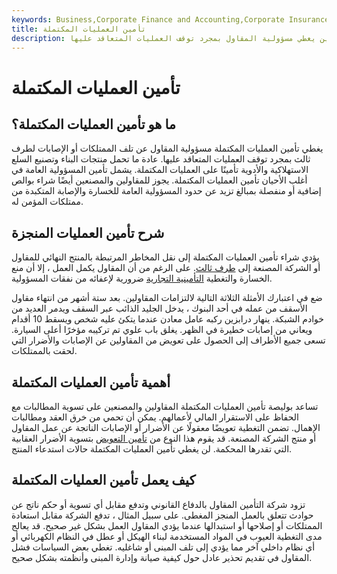 ```yaml
---
keywords: Business,Corporate Finance and Accounting,Corporate Insurance
title: تأمين العمليات المكتملة
description: تأمين العمليات المكتملة هو مصطلح للتأمين يغطي مسؤولية المقاول بمجرد توقف العمليات المتعاقد عليها.
---
```


# تأمين العمليات المكتملة
## ما هو تأمين العمليات المكتملة؟

يغطي تأمين العمليات المكتملة مسؤولية المقاول عن تلف الممتلكات أو الإصابات لطرف ثالث بمجرد توقف العمليات المتعاقد عليها. عادة ما تحمل منتجات البناء وتصنيع السلع الاستهلاكية والأدوية تأمينًا على العمليات المكتملة. يشمل تأمين المسؤولية العامة في أغلب الأحيان تأمين العمليات المكتملة. يجوز للمقاولين والمصنعين أيضًا شراء بوالص إضافية أو منفصلة بمبالغ تزيد عن حدود المسؤولية العامة للخسارة والإصابة المتكبدة من ممتلكات المؤمن له.

## شرح تأمين العمليات المنجزة

يؤدي شراء تأمين العمليات المكتملة إلى نقل المخاطر المرتبطة بالمنتج النهائي للمقاول أو الشركة المصنعة إلى [طرف ثالث](/third-party). على الرغم من أن المقاول يكمل العمل ، إلا أن منع الخسارة والتغطية [التأمينية التجارية](/commercial-general-liability-cgl) ضرورية لإعفائه من نفقات المسؤولية.

ضع في اعتبارك الأمثلة الثلاثة التالية لالتزامات المقاولين. بعد ستة أشهر من انتهاء مقاول الأسقف من عمله في أحد البنوك ، يدخل الجليد الذائب عبر السقف ويدمر العديد من خوادم الشبكة. ينهار درابزين ركبه عامل معادن عندما يتكئ عليه شخص ويسقط 10 أقدام ويعاني من إصابات خطيرة في الظهر. يغلق باب علوي تم تركيبه مؤخرًا أعلى السيارة. تسعى جميع الأطراف إلى الحصول على تعويض من المقاولين عن الإصابات والأضرار التي لحقت بالممتلكات.

## أهمية تأمين العمليات المكتملة

تساعد بوليصة تأمين العمليات المكتملة المقاولين والمصنعين على تسوية المطالبات مع الحفاظ على الاستقرار المالي لأعمالهم. يمكن أن تحمي من خرق العقد ومطالبات الإهمال. تضمن التغطية تعويضًا معقولًا عن الأضرار أو الإصابات الناتجة عن عمل المقاول أو منتج الشركة المصنعة. قد يقوم هذا النوع من [تأمين التعويض](/indemnity_insurance) بتسوية الأضرار العقابية التي تقدرها المحكمة. لن يغطي تأمين العمليات المكتملة حالات استدعاء المنتج.

## كيف يعمل تأمين العمليات المكتملة

تزود شركة التأمين المقاول بالدفاع القانوني وتدفع مقابل أي تسوية أو حكم ناتج عن حوادث تتعلق بالعمل المنجز المغطى. على سبيل المثال ، تدفع الشركة مقابل استعادة الممتلكات أو إصلاحها أو استبدالها عندما يؤدي المقاول العمل بشكل غير صحيح. قد يعالج مدى التغطية العيوب في المواد المستخدمة لبناء الهيكل أو عطل في النظام الكهربائي أو أي نظام داخلي آخر مما يؤدي إلى تلف المبنى أو شاغليه. تغطي بعض السياسات فشل المقاول في تقديم تحذير عادل حول كيفية صيانة وإدارة المبنى وأنظمته بشكل صحيح.

